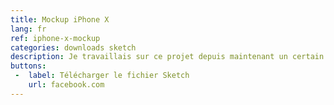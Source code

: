 ```yaml
---
title: Mockup iPhone X
lang: fr
ref: iphone-x-mockup
categories: downloads sketch
description: Je travaillais sur ce projet depuis maintenant un certain temps. Le fichier Sketch comprend toutes les icônes, le centre de contrôle et l'appareil lui-même - le tout en vectoriel. Si vous aimez, n'hésitez pas à partager! Pour un usage commercial, simplement me le demander!
buttons:
 -  label: Télécharger le fichier Sketch
    url: facebook.com
---
```


